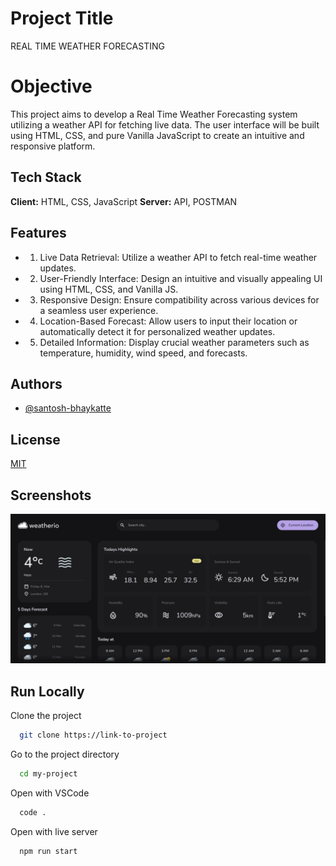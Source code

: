 # Project Title

REAL TIME WEATHER FORECASTING

# Objective

This project aims to develop a Real Time Weather Forecasting system utilizing 
a weather API for fetching live data. The user interface will be built using 
HTML, CSS, and pure Vanilla JavaScript to create an intuitive and responsive platform.

## Tech Stack

**Client:** HTML, CSS, JavaScript
**Server:** API, POSTMAN
 
## Features

- 1. Live Data Retrieval: Utilize a weather API to fetch real-time weather updates.

- 2. User-Friendly Interface: Design an intuitive and visually appealing UI using HTML, CSS, and Vanilla JS.

- 3. Responsive Design: Ensure compatibility across various devices for a seamless user experience.

- 4. Location-Based Forecast: Allow users to input their location or automatically detect it for personalized weather updates. 

- 5. Detailed Information: Display crucial weather parameters such as temperature, humidity, wind speed, and forecasts.

## Authors

- [@santosh-bhaykatte](https://github.com/santosh-bhaykatte)

## License

[MIT](https://choosealicense.com/licenses/mit/)

## Screenshots

![App Screenshot](chrome-capture-2024-2-8.png)

## Run Locally

Clone the project

```bash
  git clone https://link-to-project
```

Go to the project directory

```bash
  cd my-project
```

Open with VSCode

```bash
  code .
```

Open with live server

```bash
  npm run start
```

